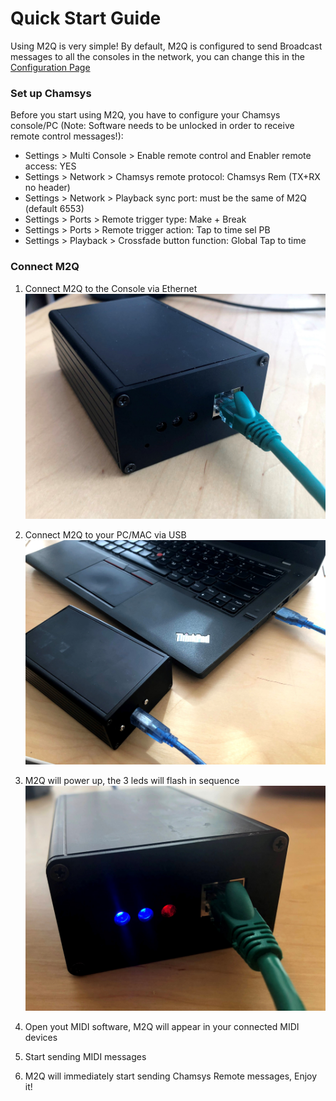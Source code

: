 # Quick Start Guide

Using M2Q is very simple! By default, M2Q is configured to send Broadcast messages to all the consoles in the network, you can change this in the [Configuration Page](./configuration.md)

### Set up Chamsys
Before you start using M2Q, you have to configure your Chamsys console/PC (Note: Software needs to be unlocked in order to receive remote control messages!):

- Settings > Multi Console > Enable remote control and Enabler remote access: YES
- Settings > Network > Chamsys remote protocol: Chamsys Rem (TX+RX no header)
- Settings > Network > Playback sync port: must be the same of M2Q (default 6553)
- Settings > Ports > Remote trigger type: Make + Break
- Settings > Ports > Remote trigger action: Tap to time sel PB
- Settings > Playback > Crossfade button function: Global Tap to time

### Connect M2Q

1. Connect M2Q to the Console via Ethernet
![Ethernet](https://github.com/lorenzofattori/M2Q-hardware/blob/12e2f8f3ebb56a7601e1fe737224b1654a7ee4d7/images/plug%20ethernet.jpg)

2. Connect M2Q to your PC/MAC via USB
![USB](https://github.com/lorenzofattori/M2Q-hardware/blob/f366c1067f6d2563835f77309c7bcc84dac741fc/images/plug%20usb.jpg)

3. M2Q will power up, the 3 leds will flash in sequence
![LEDs](https://github.com/lorenzofattori/M2Q-hardware/blob/f366c1067f6d2563835f77309c7bcc84dac741fc/images/startup%20led.jpg)

4. Open yout MIDI software, M2Q will appear in your connected MIDI devices
5. Start sending MIDI messages 
6. M2Q will immediately start sending Chamsys Remote messages, Enjoy it!
